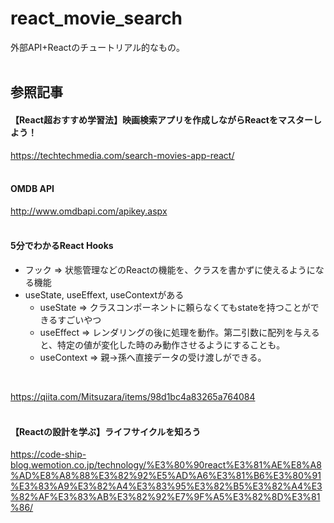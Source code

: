 # react_movie_search
外部API+Reactのチュートリアル的なもの。<br>
<br>

## 参照記事
#### 【React超おすすめ学習法】映画検索アプリを作成しながらReactをマスターしよう！<br>
https://techtechmedia.com/search-movies-app-react/<br>
<br>

#### OMDB API<br>
http://www.omdbapi.com/apikey.aspx<br>
<br>

#### 5分でわかるReact Hooks<br>

- フック => 状態管理などのReactの機能を、クラスを書かずに使えるようになる機能
- useState, useEffext, useContextがある
  - useState =>   クラスコンポーネントに頼らなくてもstateを持つことができるすごいやつ
  - useEffect =>  レンダリングの後に処理を動作。第二引数に配列を与えると、特定の値が変化した時のみ動作させるようにすることも。
  - useContext => 親→孫へ直接データの受け渡しができる。
<br>

https://qiita.com/Mitsuzara/items/98d1bc4a83265a764084
<br>
<br>

#### 【Reactの設計を学ぶ】ライフサイクルを知ろう<br>

https://code-ship-blog.wemotion.co.jp/technology/%E3%80%90react%E3%81%AE%E8%A8%AD%E8%A8%88%E3%82%92%E5%AD%A6%E3%81%B6%E3%80%91%E3%83%A9%E3%82%A4%E3%83%95%E3%82%B5%E3%82%A4%E3%82%AF%E3%83%AB%E3%82%92%E7%9F%A5%E3%82%8D%E3%81%86/